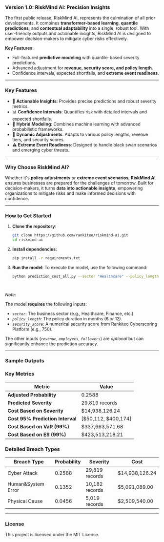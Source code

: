 ### **Version 1.0: RiskMind AI: Precision Insights**
 
The first public release, RiskMind AI, represents the culmination of all prior developments. It combines **transformer-based learning**, **quantile predictions**, and **contextual adaptability** into a single, robust tool. With user-friendly outputs and actionable insights, RiskMind AI is designed to empower decision-makers to mitigate cyber risks effectively.

**Key Features**:
- Full-featured **predictive modeling** with quantile-based severity predictions.
- Advanced adjustment for **revenue, security score, and policy length**.
- Confidence intervals, expected shortfalls, and **extreme event readiness**.

---

### **Key Features**
- 🚀 **Actionable Insights**: Provides precise predictions and robust severity metrics.
- 📊 **Confidence Intervals**: Quantifies risk with detailed intervals and expected shortfalls.
- 🤖 **Hybrid Modeling**: Combines machine learning with advanced probabilistic frameworks.
- 🔄 **Dynamic Adjustments**: Adapts to various policy lengths, revenue tiers, and security scores.
- ⚠️ **Extreme Event Readiness**: Designed to handle black swan scenarios and emerging cyber threats.

---

### **Why Choose RiskMind AI?**
Whether it's **policy adjustments** or **extreme event scenarios**, **RiskMind AI** ensures businesses are prepared for the challenges of tomorrow. Built for decision-makers, it turns **data into actionable insights**, empowering organizations to mitigate risks and make informed decisions with confidence.

---

### **How to Get Started**
1. **Clone the repository**:
   ```bash
   git clone https://github.com/rankiteo/riskmind-ai.git
   cd riskmind-ai 

2. **Install dependencies**:
   ```bash 
   pip install -r requirements.txt


3. **Run the model**:
   To execute the model, use the following command:

   ```bash
   python prediction_cost_all.py --sector "Healthcare" --policy_length 6 --security_score 850 --revenue 1000000 --employees 500 --followers 10000

 
*Note*:

The model **requires** the following inputs:
- *`sector`*: The business sector (e.g., Healthcare, Finance, etc.).
- *`policy_length`*: The policy duration in months (6 or 12).
- *`security_score`*: A numerical security score from Rankiteo Cyberscoring Platform (e.g., 750).

The other inputs (*`revenue`*, *`employees`*, *`followers`*) are *optional* but can significantly enhance the prediction accuracy.
 

---

### **Sample Outputs**

### **Key Metrics**

| **Metric** | **Value** |
| ---------- | --------- |
| **Adjusted Probability** | 0.2588 |
| **Predicted Severity** | 29,819 records |
| **Cost Based on Severity** | $14,938,126.24 |
| **Cost 95% Prediction Interval** | [$50,112, $400,174]|
| **Cost Based on VaR (99%)** | $337,663,571.68 |
| **Cost Based on ES (99%)** | $423,513,218.21 |


### **Detailed Breach Types**

| **Breach Type** | **Probability** | **Severity** | **Cost** |
| --------------- | --------------- | ------------ | -------- |
| Cyber Attack | 0.2588 | 29,819 records | $14,938,126.24 |
| Human&System Error | 0.1352 | 10,182 records | $5,091,089.00 |
| Physical Cause | 0.0456 | 5,019 records | $2,509,540.00 |


---

### **License**
This project is licensed under the MIT License.
